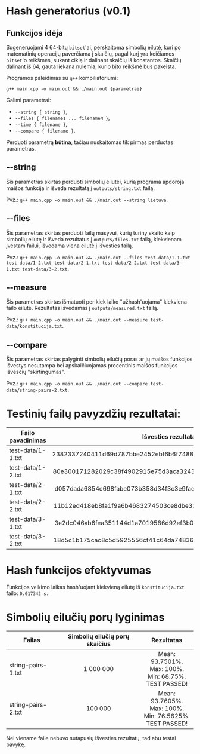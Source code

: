 # Hash generatorius (v0.1)

## Funkcijos idėja

Sugeneruojami 4 64-bitų `bitset`'ai, perskaitoma simbolių eilutė, kuri po matematinių operacijų paverčiama į skaičių, pagal kurį yra keičiamos `bitset`'o reikšmės, sukant ciklą ir dalinant skaičių iš konstantos. Skaičių dalinant iš 64, gauta liekana nulemia, kurio bito reikšmė bus pakeista.

Programos paleidimas su `g++` kompiliatoriumi:

`g++ main.cpp -o main.out && ./main.out {parametrai}`

Galimi parametrai:
* `--string { string }`,
* `--files { filename1 ... filenameN }`,
* `--time { filename }`,
* `--compare { filename }`.

Perduoti parametrą **būtina**, tačiau nuskaitomas tik pirmas perduotas parametras.

## --string

Šis parametras skirtas perduoti simbolių eilutei, kurią programa apdoroja maišos funkcija ir išveda rezultatą į `outputs/string.txt` failą.

Pvz.: `g++ main.cpp -o main.out && ./main.out --string lietuva`.

## --files

Šis parametras skirtas perduoti failų masyvui, kurių turiny skaito kaip simbolių eilutę ir išveda rezultatus į `outputs/files.txt` failą, kiekvienam įvestam failui, išvedama viena eilutė į išvesties failą.

Pvz.: `g++ main.cpp -o main.out && ./main.out --files test-data/1-1.txt test-data/1-2.txt test-data/2-1.txt test-data/2-2.txt test-data/3-1.txt test-data/3-2.txt`.

## --measure

Šis parametras skirtas išmatuoti per kiek laiko "užhash'uojama" kiekviena failo eilutė. Rezultatas išvedamas į `outputs/measured.txt` failą.

Pvz.: `g++ main.cpp -o main.out && ./main.out --measure test-data/konstitucija.txt`.

## --compare

Šis parametras skirtas palyginti simbolių eilučių poras ar jų maišos funkcijos išvestys nesutampa bei apskaičiuojamas procentinis maišos funkcijos išvesčių "skirtingumas".

Pvz.: `g++ main.cpp -o main.out && ./main.out --compare test-data/string-pairs-2.txt`.


# Testinių failų pavyzdžių rezultatai:

| Failo pavadinimas | Išvesties rezultatas |
| ----------------- |:--------------------:|
| test-data/1-1.txt | 2382337240411d69d787bbe2452ebf6b6f748867ba77e09a6f748867ba77e08a |
| test-data/1-2.txt | 80e300171282029c38f4902915e75d3aca32434314f8825035ccbcbceb077daf |
| test-data/2-1.txt| d057dada6854c698fabe073b358d34f3c3e9faeb9270a32c3c1645146d8f5cc2 |
| test-data/2-2.txt | 11b12ed418eb8fa1f9a6b4683274503ce8dbe31eb42ebde417241cf10bd1421a |
| test-data/3-1.txt | 3e2dc046ab6fea351144d1a7019586d92ef3b06423559fcfe6a2b175f2446e97 |
| test-data/3-2.txt| 18d5c1b175cac8c5d5925556cf41c64da748369d171fe74158b7c962e8e058af |

# Hash funkcijos efektyvumas

Funkcijos veikimo laikas hash'uojant kiekvieną eilutę iš `konstitucija.txt` failo: `0.017342 s.`

# Simbolių eilučių porų lyginimas

| Failas | Simbolių eilučių porų skaičius | Rezultatas |
| ------ |:------------------------------:|:----------:|
| string-pairs-1.txt | 1 000 000 | Mean: 93.7501%.<br>Max: 100%.<br>Min: 68.75%.<br>TEST PASSED!|
| string-pairs-2.txt | 100 000 | Mean: 93.7605%.<br>Max: 100%.<br>Min: 76.5625%.<br>TEST PASSED! |

Nei viename faile nebuvo sutapusių išvesties rezultatų, tad abu testai pavykę.